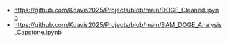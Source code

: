 - https://github.com/Kdavis2025/Projects/blob/main/DOGE_Cleaned.ipynb
- https://github.com/Kdavis2025/Projects/blob/main/SAM_DOGE_Analysis_Capstone.ipynb
